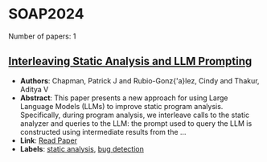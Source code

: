 # SOAP2024

Number of papers: 1

## [Interleaving Static Analysis and LLM Prompting](paper_1.md)
- **Authors**: Chapman, Patrick J and Rubio-Gonz{\'a}lez, Cindy and Thakur, Aditya V
- **Abstract**: This paper presents a new approach for using Large Language Models (LLMs) to improve static program analysis. Specifically, during program analysis, we interleave calls to the static analyzer and queries to the LLM: the prompt used to query the LLM is constructed using intermediate results from the ...
- **Link**: [Read Paper](https://web.cs.ucdavis.edu/~rubio/includes/soap24.pdf)
- **Labels**: [static analysis](../../labels/static_analysis.md), [bug detection](../../labels/bug_detection.md)


